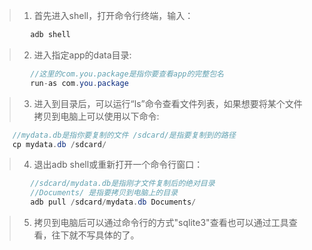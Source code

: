 > 1. 首先进入shell，打开命令行终端，输入：
~~~ java
		adb shell
~~~

> 2. 进入指定app的data目录:
~~~ java
		//这里的com.you.package是指你要查看app的完整包名
		run-as com.you.package
~~~
>3. 进入到目录后，可以运行“ls”命令查看文件列表，如果想要将某个文件拷贝到电脑上可以使用以下命令:
~~~ java
	//mydata.db是指你要复制的文件 /sdcard/是指要复制到的路径
	cp mydata.db /sdcard/
~~~
>4. 退出adb shell或重新打开一个命令行窗口：
~~~ java
		//sdcard/mydata.db是指刚才文件复制后的绝对目录
		//Documents/ 是指要拷贝到电脑上的目录
		adb pull /sdcard/mydata.db Documents/
~~~
>5. 拷贝到电脑后可以通过命令行的方式"sqlite3"查看也可以通过工具查看，往下就不写具体的了。